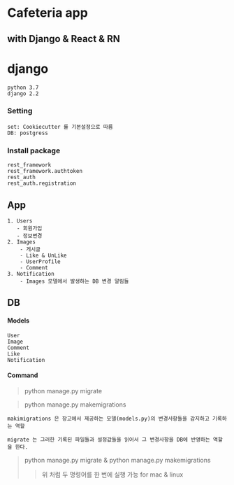# Cafeteria app

## with Django & React & RN

# django
    python 3.7
    django 2.2
    
### Setting
    
    set: Cookiecutter 를 기본설정으로 따름
    DB: postgress

### Install package
    rest_framework
    rest_framework.authtoken
    rest_auth
    rest_auth.registration

## App
    1. Users
       - 회원가입
       - 정보변경
    2. Images
        - 게시글
        - Like & UnLike
        - UserProfile
        - Comment
    3. Notification 
        - Images 모델에서 발생하는 DB 변경 알림들

## DB
#### Models
    User
    Image
    Comment
    Like
    Notification
#### Command

> python manage.py migrate

> python manage.py makemigrations

    makimigrations 은 장고에서 제공하는 모델(models.py)의 변경사항들을 감지하고 기록하는 역할
    
    migrate 는 그러한 기록된 파일들과 설정값들을 읽어서 그 변경사항을 DB에 반영하는 역할을 한다.
> python manage.py migrate & python manage.py makemigrations
>> 위 처럼 두 명령어를 한 번에 실행 가능 for mac & linux


    

    

    
    
    